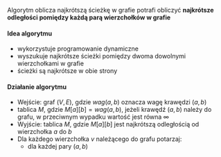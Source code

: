 Algorytm oblicza najkrótszą ścieżkę w grafie
potrafi obliczyć **najkrótsze odległości pomiędzy każdą parą wierzchołków w grafie**

#### Idea algorytmu
- wykorzystuje programowanie dynamiczne
- wyszukuje najkrótsze ścieżki pomiędzy dwoma dowolnymi wierzchołkami w grafie
- ścieżki są najkrótsze w obie strony
#### Działanie algorytmu
- Wejście: graf $(V,E)$, gdzie $wag(a,b)$ oznacza wagę krawędzi $(a,b)$
- tablica $M$, gdzie $M[a][b]=wag(a,b)$, jeżeli krawędź $(a,b)$ należy do grafu, w przeciwnym wypadku wartość jest równa $∞$
- Wyjście: tablica $M$, gdzie $M[a][b]$ jest najkrótszą odległością od wierzchołka $a$ do $b$
- Dla każdego wierzchołka $v$ należącego do grafu potarzaj:
	- dla każdej pary $(a,b)$